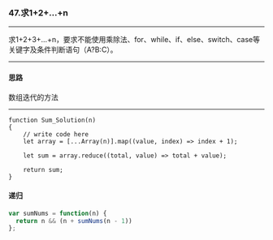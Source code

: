 ### 47.求1+2+...+n

---

求1+2+3+...+n，要求不能使用乘除法、for、while、if、else、switch、case等关键字及条件判断语句（A?B:C）。

---

#### 思路

数组迭代的方法

---

``` JS
function Sum_Solution(n)
{
    // write code here
    let array = [...Array(n)].map((value, index) => index + 1);
    
    let sum = array.reduce((total, value) => total + value);
    
    return sum;
}
```

#### 递归

``` js
var sumNums = function(n) {
  return n && (n + sumNums(n - 1))
};
```
